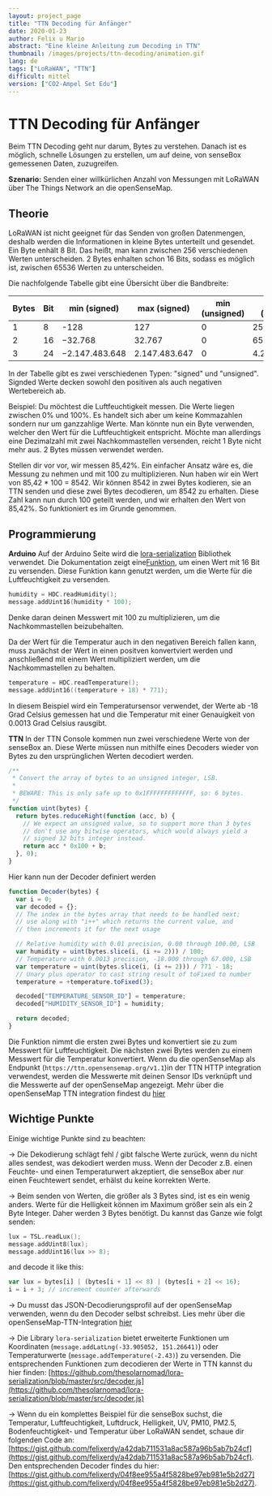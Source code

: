 ```yaml
---
layout: project_page
title: "TTN Decoding für Anfänger"
date: 2020-01-23
author: Felix u Mario
abstract: "Eine kleine Anleitung zum Decoding in TTN"
thumbnail: /images/projects/ttn-decoding/animation.gif
lang: de
tags: ["LoRaWAN", "TTN"]
difficult: mittel
version: ["CO2-Ampel Set Edu"]
---
```


# TTN Decoding für Anfänger

Beim TTN Decoding geht nur darum, Bytes zu verstehen. Danach ist es möglich, schnelle Lösungen zu erstellen, um auf deine, von senseBox gemessenen Daten, zuzugreifen.

**Szenario:** Senden einer willkürlichen Anzahl von Messungen mit LoRaWAN über The Things Network an die openSenseMap.

## Theorie

LoRaWAN ist nicht geeignet für das Senden von großen Datenmengen, deshalb werden die Informationen in kleine Bytes unterteilt und gesendet. Ein Byte enhält 8 Bit. Das heißt, man kann zwischen 256 verschiedenen Werten unterscheiden. 2 Bytes enhalten schon 16 Bits, sodass es möglich ist, zwischen 65536 Werten zu unterscheiden.

Die nachfolgende Tabelle gibt eine Übersicht über die Bandbreite:

| Bytes | Bit | min (signed)   | max (signed)  | min (unsigned) | max (unsigned) |
| ----- | --- | -------------- | ------------- | -------------- | -------------- |
| 1     | 8   | -128           | 127           | 0              | 255            |
| 2     | 16  | −32.768        | 32.767        | 0              | 65.535         |
| 3     | 24  | −2.147.483.648 | 2.147.483.647 | 0              | 4.294.967.295  |

In der Tabelle gibt es zwei verschiedenen Typen: "signed" und "unsigned". Signded Werte decken sowohl den positiven als auch negativen Wertebereich ab.

Beispiel: Du möchtest die Luftfeuchtigkeit messen. Die Werte liegen zwischen 0% und 100%. Es handelt sich aber um keine Kommazahlen sondern nur um ganzzahlige Werte. Man könnte nun ein Byte verwenden, welcher den Wert für die Luftfeuchtigkeit entspricht. Möchte man allerdings eine Dezimalzahl mit zwei Nachkommastellen versenden, reicht 1 Byte nicht mehr aus. 2 Bytes müssen verwendet werden.

Stellen dir vor vor, wir messen 85,42%. Ein einfacher Ansatz wäre es, die Messung zu nehmen und mit 100 zu multiplizieren. Nun haben wir ein Wert von 85,42 \* 100 = 8542. Wir können 8542 in zwei Bytes kodieren, sie an TTN senden und diese zwei Bytes decodieren, um 8542 zu erhalten. Diese Zahl kann nun durch 100 geteilt werden, und wir erhalten den Wert von 85,42%. So funktioniert es im Grunde genommen.

## Programmierung

**Arduino**
Auf der Arduino Seite wird die [lora-serialization](https://github.com/thesolarnomad/lora-serialization) Bibliothek verwendet. Die Dokumentation zeigt eine[Funktion](https://github.com/thesolarnomad/lora-serialization#unsigned-16bit-integer-2-bytes), um einen Wert mit 16 Bit zu versenden. Diese Funktion kann genutzt werden, um die Werte für die Luftfeuchtigkeit zu versenden.

```c
humidity = HDC.readHumidity();
message.addUint16(humidity * 100);
```

Denke daran deinen Messwert mit 100 zu multiplizieren, um die Nachkommastellen beizubehalten.

Da der Wert für die Temperatur auch in den negativen Bereich fallen kann, muss zunächst der Wert in einen positven konvertviert werden und anschließend mit einem Wert multipliziert werden, um die Nachkommastellen zu behalten.

```c
temperature = HDC.readTemperature();
message.addUint16((temperature + 18) * 771);
```

In diesem Beispiel wird ein Temperatursensor verwendet, der Werte ab -18 Grad Celsius gemessen hat und die Temperatur mit einer Genauigkeit von 0.0013 Grad Celsius rausgibt.

**TTN**
In der TTN Console kommen nun zwei verschiedene Werte von der senseBox an. Diese Werte müssen nun mithilfe eines Decoders wieder von Bytes zu den ursprünglichen Werten decodiert werden.

```js
/**
 * Convert the array of bytes to an unsigned integer, LSB.
 *
 * BEWARE: This is only safe up to 0x1FFFFFFFFFFFFF, so: 6 bytes.
 */
function uint(bytes) {
  return bytes.reduceRight(function (acc, b) {
    // We expect an unsigned value, so to support more than 3 bytes
    // don't use any bitwise operators, which would always yield a
    // signed 32 bits integer instead.
    return acc * 0x100 + b;
  }, 0);
}
```

Hier kann nun der Decoder definiert werden

```js
function Decoder(bytes) {
  var i = 0;
  var decoded = {};
  // The index in the bytes array that needs to be handled next;
  // use along with "i++" which returns the current value, and
  // then increments it for the next usage

  // Relative humidity with 0.01 precision, 0.00 through 100.00, LSB
  var humidity = uint(bytes.slice(i, (i += 2))) / 100;
  // Temperature with 0.0013 precision, -18.000 through 67.000, LSB
  var temperature = uint(bytes.slice(i, (i += 2))) / 771 - 18;
  // Unary plus operator to cast string result of toFixed to number
  temperature = +temperature.toFixed(3);

  decoded["TEMPERATURE_SENSOR_ID"] = temperature;
  decoded["HUMIDITY_SENSOR_ID"] = humidity;

  return decoded;
}
```

Die Funktion nimmt die ersten zwei Bytes und konvertiert sie zu zum Messwert für Luftfeuchtigkeit. Die nächsten zwei Bytes werden zu einem Messwert für die Temperatur konvertiert. Wenn du die openSenseMap als Endpunkt (`https://ttn.opensensemap.org/v1.1`)in der TTN HTTP integration verwendest, werden die Messwerte mit deinen Sensor IDs verknüpft und die Messwerte auf der openSenseMap angezeigt. Mehr über die openSenseMap TTN integration findest du [hier](https://sensebox.github.io/books-v2/osem/ttn_integration.html)

## Wichtige Punkte

Einige wichtige Punkte sind zu beachten:

→ Die Dekodierung schlägt fehl / gibt falsche Werte zurück, wenn du nicht alles sendest, was dekodiert werden muss. Wenn der Decoder z.B. einen Feuchte- und einen Temperaturwert akzeptiert, die senseBox aber nur einen Feuchtewert sendet, erhälst du keine korrekten Werte.

→ Beim senden von Werten, die größer als 3 Bytes sind, ist es ein wenig anders. Werte für die Helligkeit können im Maximum größer sein als ein 2 Byte Integer. Daher werden 3 Bytes benötigt. Du kannst das Ganze wie folgt senden:

```c
lux = TSL.readLux();
message.addUint8(lux);
message.addUint16(lux >> 8);
```

and decode it like this:

```js
var lux = bytes[i] | (bytes[i + 1] << 8) | (bytes[i + 2] << 16);
i = i + 3; // increment counter afterwards
```

→ Du musst das JSON-Decodierungsprofil auf der openSenseMap verwenden, wenn du den Decoder selbst schreibst. Lies mehr über die openSenseMap-TTN-Integration [hier](https://sensebox.github.io/books-v2/osem/ttn_integration.html)

→ Die Library `lora-serialization` bietet erweiterte Funktionen um Koordinaten (`message.addLatLng(-33.905052, 151.26641)`) oder Temperaturwerte (`message.addTemperature(-2.43)`) zu versenden. Die entsprechenden Funktionen zum decodieren der Werte in TTN kannst du hier finden: [https://github.com/thesolarnomad/lora-serialization/blob/master/src/decoder.js](https://github.com/thesolarnomad/lora-serialization/blob/master/src/decoder.js)

→ Wenn du ein komplettes Beispiel für die senseBox suchst, die Temperatur, Luftfeuchtigkeit, Luftdruck, Helligkeit, UV, PM10, PM2.5, Bodenfeuchtigkeit- und Temperatur über LoRaWAN sendet, schaue dir folgenden Code an:[https://gist.github.com/felixerdy/a42dab711531a8ac587a96b5ab7b24cf](https://gist.github.com/felixerdy/a42dab711531a8ac587a96b5ab7b24cf). Den entsprechenden Decoder findes du hier: [https://gist.github.com/felixerdy/04f8ee955a4f5828be97eb981e5b2d27](https://gist.github.com/felixerdy/04f8ee955a4f5828be97eb981e5b2d27).

